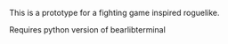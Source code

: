 This is a prototype for a fighting game inspired roguelike.

Requires python version of bearlibterminal

